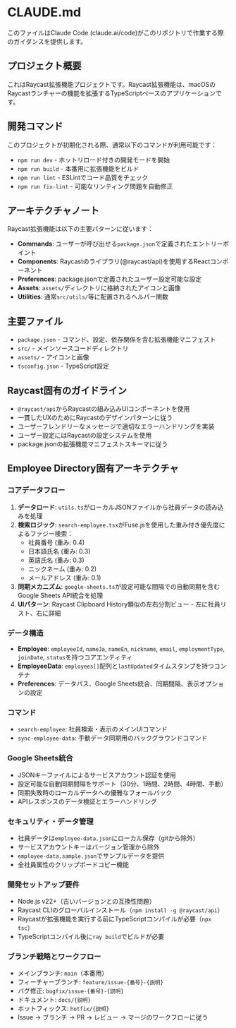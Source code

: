 # CLAUDE.md

このファイルはClaude Code (claude.ai/code)がこのリポジトリで作業する際のガイダンスを提供します。

## プロジェクト概要

これはRaycast拡張機能プロジェクトです。Raycast拡張機能は、macOSのRaycastランチャーの機能を拡張するTypeScriptベースのアプリケーションです。

## 開発コマンド

このプロジェクトが初期化される際、通常以下のコマンドが利用可能です：

- `npm run dev` - ホットリロード付きの開発モードを開始
- `npm run build` - 本番用に拡張機能をビルド
- `npm run lint` - ESLintでコード品質をチェック
- `npm run fix-lint` - 可能なリンティング問題を自動修正

## アーキテクチャノート

Raycast拡張機能は以下の主要パターンに従います：

- **Commands**: ユーザーが呼び出せる`package.json`で定義されたエントリーポイント
- **Components**: Raycastのライブラリ(@raycast/api)を使用するReactコンポーネント
- **Preferences**: package.jsonで定義されたユーザー設定可能な設定
- **Assets**: `assets/`ディレクトリに格納されたアイコンと画像
- **Utilities**: 通常`src/utils/`等に配置されるヘルパー関数

## 主要ファイル

- `package.json` - コマンド、設定、依存関係を含む拡張機能マニフェスト
- `src/` - メインソースコードディレクトリ
- `assets/` - アイコンと画像
- `tsconfig.json` - TypeScript設定

## Raycast固有のガイドライン

- `@raycast/api`からRaycastの組み込みUIコンポーネントを使用
- 一貫したUXのためにRaycastのデザインパターンに従う
- ユーザーフレンドリーなメッセージで適切なエラーハンドリングを実装
- ユーザー設定にはRaycastの設定システムを使用
- package.jsonの拡張機能マニフェストスキーマに従う

## Employee Directory固有アーキテクチャ

### コアデータフロー
1. **データロード**: `utils.ts`がローカルJSONファイルから社員データの読み込みを処理
2. **検索ロジック**: `search-employee.tsx`がFuse.jsを使用した重み付き優先度によるファジー検索：
   - 社員番号 (重み: 0.4)
   - 日本語氏名 (重み: 0.3) 
   - 英語氏名 (重み: 0.3)
   - ニックネーム (重み: 0.2)
   - メールアドレス (重み: 0.1)
3. **同期メカニズム**: `google-sheets.ts`が設定可能な間隔での自動同期を含むGoogle Sheets API統合を処理
4. **UIパターン**: Raycast Clipboard History類似の左右分割ビュー - 左に社員リスト、右に詳細

### データ構造
- **Employee**: `employeeId`, `nameJa`, `nameEn`, `nickname`, `email`, `employmentType`, `joinDate`, `status`を持つコアエンティティ
- **EmployeeData**: `employees[]`配列と`lastUpdated`タイムスタンプを持つコンテナ
- **Preferences**: データパス、Google Sheets統合、同期間隔、表示オプションの設定

### コマンド
- `search-employee`: 社員検索・表示のメインUIコマンド
- `sync-employee-data`: 手動データ同期用のバックグラウンドコマンド

### Google Sheets統合
- JSONキーファイルによるサービスアカウント認証を使用
- 設定可能な自動同期間隔をサポート（30分、1時間、2時間、4時間、手動）
- 同期失敗時のローカルデータへの優雅なフォールバック
- APIレスポンスのデータ検証とエラーハンドリング

### セキュリティ・データ管理
- 社員データは`employee-data.json`にローカル保存（gitから除外）
- サービスアカウントキーはバージョン管理から除外
- `employee-data.sample.json`でサンプルデータを提供
- 全社員属性のクリップボードコピー機能

### 開発セットアップ要件
- Node.js v22+（古いバージョンとの互換性問題）
- Raycast CLIのグローバルインストール（`npm install -g @raycast/api`）
- Raycastが拡張機能を実行する前にTypeScriptコンパイルが必要（`npx tsc`）
- TypeScriptコンパイル後に`ray build`でビルドが必要

### ブランチ戦略とワークフロー
- メインブランチ: `main`（本番用）
- フィーチャーブランチ: `feature/issue-{番号}-{説明}`
- バグ修正: `bugfix/issue-{番号}-{説明}`
- ドキュメント: `docs/{説明}`
- ホットフィックス: `hotfix/{説明}`
- Issue → ブランチ → PR → レビュー → マージのワークフローに従う